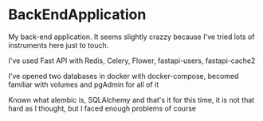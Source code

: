 # BackEndApplication
My back-end application. It seems slightly crazzy because I've tried lots of instruments here just to touch.

I've used Fast API with Redis, Celery, Flower, fastapi-users, fastapi-cache2

I've opened two databases in docker with docker-compose, becomed familiar with volumes and pgAdmin for all of it 

Known what alembic is, SQLAlchemy and that's it for this time, it is not that hard as I thought, but I faced enough problems of course
